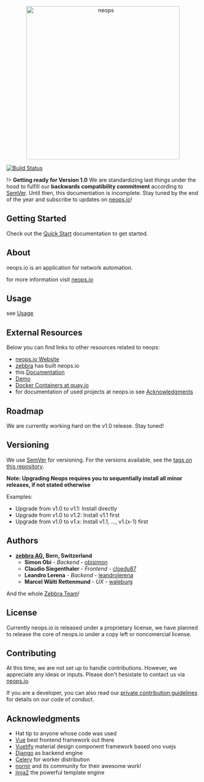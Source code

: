 <p align="center">
  <img alt="neops" width="400px" src="https://docs.neops.io/_media/logo-dark-horizontal.svg" />
</p>

[![Build Status](https://drone.zebbra.ch/api/badges/zebbra/neops-core/status.svg)](https://drone.zebbra.ch/zebbra/neops-core)

<!-- TODO: Doc and Latest Release Badge -->

!> **Getting ready for Version 1.0** We are standardizing last things under the hood to fulfill our **backwards compatibility commitment** according to [SemVer](semver.org). Until then, this documentation is incomplete. Stay tuned by the end of the year and subscribe to updates on [neops.io](https://www.neops.io/#contact)!

## Getting Started

Check out the [Quick Start](installation.md) documentation to get started.

## About

neops.io is an application for network automation.

for more information visit [neops.io](https://neops.io)

## Usage

see [Usage](usage.md)

## External Resources

Below you can find links to other resources related to neops:

- [neops.io Website](https://neops.io)
- [zebbra](https://zebbra.ch) has built neops.io
- this [Documentation](https://docs.neops.io)
- [Demo](https://demo.neops.io)
- [Docker Containers at quay.io](https://quay.io/organization/zebbra/neops)
- for documentation of used projects at neops.io see [Acknowledgments](#acknowledgments)

## Roadmap

We are currently working hard on the v1.0 release. Stay tuned!

## Versioning

We use [SemVer](http://semver.org/) for versioning. For the versions available, see the [tags on this repository](https://github.com/zebbra/neops-core/tags).


**Note: Upgrading Neops requires you to sequentially install all minor releases, if not stated otherwise**

Examples:

- Upgrade from v1.0 to v1.1: Install directly
- Upgrade from v1.0 to v1.2: Install v1.1 first
- Upgrade from v1.0 to v1.x: Install v1.1, ..., v1.(x-1) first

## Authors

- **[zebbra AG](https://zebbra.ch), Bern, Switzerland**
  - **Simon Obi** - _Backend_ - [obisimon](https://github.com/obisimon)
  - **Claudio Siegenthaler** - _Frontend_ - [cloedu87](https://github.com/cloedu87)
  - **Leandro Lerena** - _Backend_ - [leandrolerena](https://github.com/leandrolerena)
  - **Marcel Wälti Rettenmund** - _UX_ - [waleburg](https://github.com/waleburg)

And the whole [Zebbra Team](https://zebbra.ch/#team)!

## License

Currently neops.io is released under a proprietary license, we have planned to release the core of neops.io under a copy left or noncomercial license.

## Contributing

At this time, we are not set up to handle contributions. However, we appreciate any ideas or inputs. Please don't hesistate to contact us via [neops.io](https://neops.io). 

If you are a developer, you can also read our [private contribution guidelines](CONTRIBUTING.md) for details on our code of conduct.

## Acknowledgments

- Hat tip to anyone whose code was used
- [Vue](https://vuejs.org/) best frontend framework out there
- [Vuetify](https://vuetifyjs.com/en/) material design component framework based ono vuejs
- [Django](https://www.djangoproject.com/) as backend engine
- [Celery](http://www.celeryproject.org/) for worker distribution
- [nornir](https://github.com/nornir-automation/nornir) and its community for their awesome work!
- [jinja2](https://github.com/pallets/jinja) the powerful template engine
